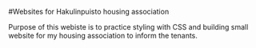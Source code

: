#Websites for Hakulinpuisto housing association

Purpose of this webiste is to practice styling with CSS and building 
small website for my housing association to inform the tenants.
